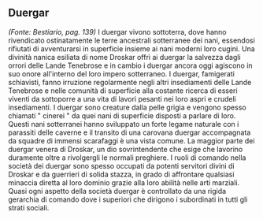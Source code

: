 ## **Duergar**

_(Fonte: Bestiario, pag. 139)_ I duergar vivono sottoterra, dove hanno
rivendicato ostinatamente le terre ancestrali sotterranee dei nani, essendosi
rifiutati di avventurarsi in superficie insieme ai nani moderni loro cugini. Una
divinità nanica esiliata di nome Droskar offrì ai duergar la salvezza dagli
orrori delle Lande Tenebrose e in cambio i duergar ancora oggi agiscono in suo
onore all'interno del loro impero sotterraneo. I duergar, famigerati schiavisti,
fanno irruzione regolarmente negli altri insediamenti delle Lande Tenebrose e
nelle comunità di superficie alla costante ricerca di esseri viventi da
sottoporre a una vita di lavori pesanti nei loro aspri e crudeli insediamenti. I
duergar sono creature dalla pelle grigia e vengono spesso chiamati " cinerei "
da quei nani di superficie disposti a parlare di loro. Questi nani sotterranei
hanno sviluppato un forte legame naturale con i parassiti delle caverne e il
transito di una carovana duergar accompagnata da squadre di immensi scarafaggi è
una vista comune. La maggior parte dei duergar venera di Droskar, un dio
sovrintendente che esige che lavorino duramente oltre a rivolgergli le normali
preghiere. I ruoli di comando nella società dei duergar sono spesso occupati da
potenti servitori divini di Droskar e da guerrieri di solida stazza, in grado di
affrontare qualsiasi minaccia diretta al loro dominio grazie alla loro abilità
nelle arti marziali. Quasi ogni aspetto della società duergar è controllato da
una rigida gerarchia di comando dove i superiori che dirigono i subordinati in
tutti gli strati sociali.
